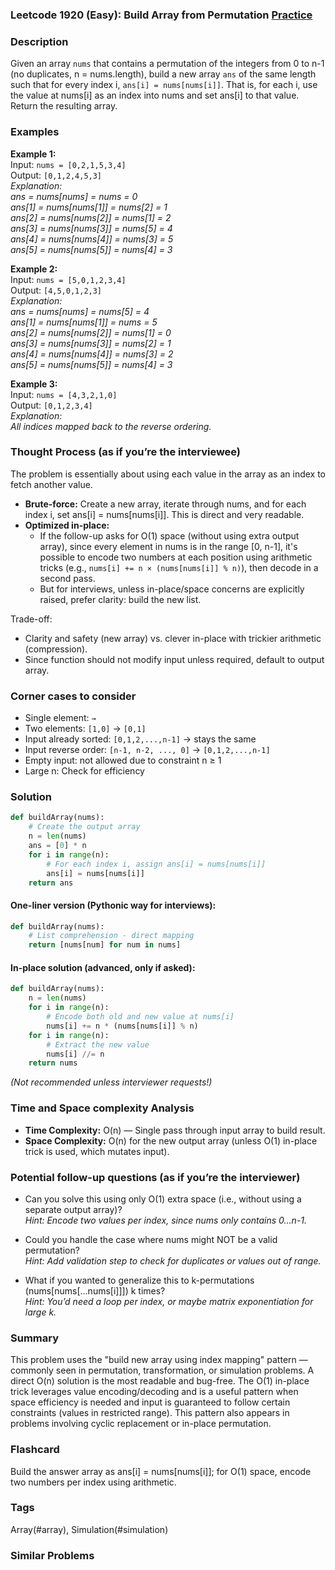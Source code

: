 ### Leetcode 1920 (Easy): Build Array from Permutation [Practice](https://leetcode.com/problems/build-array-from-permutation)

### Description  
Given an array `nums` that contains a permutation of the integers from 0 to n-1 (no duplicates, n = nums.length), build a new array `ans` of the same length such that for every index i, `ans[i] = nums[nums[i]]`. That is, for each i, use the value at nums[i] as an index into nums and set ans[i] to that value. Return the resulting array.

### Examples  

**Example 1:**  
Input: `nums = [0,2,1,5,3,4]`  
Output: `[0,1,2,4,5,3]`  
*Explanation:  
ans = nums[nums] = nums = 0  
ans[1] = nums[nums[1]] = nums[2] = 1  
ans[2] = nums[nums[2]] = nums[1] = 2  
ans[3] = nums[nums[3]] = nums[5] = 4  
ans[4] = nums[nums[4]] = nums[3] = 5  
ans[5] = nums[nums[5]] = nums[4] = 3*

**Example 2:**  
Input: `nums = [5,0,1,2,3,4]`  
Output: `[4,5,0,1,2,3]`  
*Explanation:  
ans = nums[nums] = nums[5] = 4  
ans[1] = nums[nums[1]] = nums = 5  
ans[2] = nums[nums[2]] = nums[1] = 0  
ans[3] = nums[nums[3]] = nums[2] = 1  
ans[4] = nums[nums[4]] = nums[3] = 2  
ans[5] = nums[nums[5]] = nums[4] = 3*

**Example 3:**  
Input: `nums = [4,3,2,1,0]`  
Output: `[0,1,2,3,4]`  
*Explanation:  
All indices mapped back to the reverse ordering.*

### Thought Process (as if you’re the interviewee)  
The problem is essentially about using each value in the array as an index to fetch another value.  
- **Brute-force:** Create a new array, iterate through nums, and for each index i, set ans[i] = nums[nums[i]]. This is direct and very readable.
- **Optimized in-place:**  
  - If the follow-up asks for O(1) space (without using extra output array), since every element in nums is in the range [0, n-1], it's possible to encode two numbers at each position using arithmetic tricks (e.g., `nums[i] += n × (nums[nums[i]] % n)`), then decode in a second pass.
  - But for interviews, unless in-place/space concerns are explicitly raised, prefer clarity: build the new list.

Trade-off:  
- Clarity and safety (new array) vs. clever in-place with trickier arithmetic (compression).  
- Since function should not modify input unless required, default to output array.

### Corner cases to consider  
- Single element: `` → ``
- Two elements: `[1,0]` → `[0,1]`
- Input already sorted: `[0,1,2,...,n-1]` → stays the same
- Input reverse order: `[n-1, n-2, ..., 0]` → `[0,1,2,...,n-1]`
- Empty input: not allowed due to constraint n ≥ 1
- Large n: Check for efficiency

### Solution

```python
def buildArray(nums):
    # Create the output array
    n = len(nums)
    ans = [0] * n
    for i in range(n):
        # For each index i, assign ans[i] = nums[nums[i]]
        ans[i] = nums[nums[i]]
    return ans
```

#### One-liner version (Pythonic way for interviews):
```python
def buildArray(nums):
    # List comprehension - direct mapping
    return [nums[num] for num in nums]
```

#### In-place solution (advanced, only if asked):
```python
def buildArray(nums):
    n = len(nums)
    for i in range(n):
        # Encode both old and new value at nums[i]
        nums[i] += n * (nums[nums[i]] % n)
    for i in range(n):
        # Extract the new value
        nums[i] //= n
    return nums
```
*(Not recommended unless interviewer requests!)*

### Time and Space complexity Analysis  

- **Time Complexity:** O(n) — Single pass through input array to build result.  
- **Space Complexity:** O(n) for the new output array (unless O(1) in-place trick is used, which mutates input).

### Potential follow-up questions (as if you’re the interviewer)  

- Can you solve this using only O(1) extra space (i.e., without using a separate output array)?  
  *Hint: Encode two values per index, since nums only contains 0…n-1.*

- Could you handle the case where nums might NOT be a valid permutation?  
  *Hint: Add validation step to check for duplicates or values out of range.*

- What if you wanted to generalize this to k-permutations (nums[nums[...nums[i]]]) k times?  
  *Hint: You’d need a loop per index, or maybe matrix exponentiation for large k.*

### Summary
This problem uses the "build new array using index mapping" pattern — commonly seen in permutation, transformation, or simulation problems. A direct O(n) solution is the most readable and bug-free. The O(1) in-place trick leverages value encoding/decoding and is a useful pattern when space efficiency is needed and input is guaranteed to follow certain constraints (values in restricted range). This pattern also appears in problems involving cyclic replacement or in-place permutation.


### Flashcard
Build the answer array as ans[i] = nums[nums[i]]; for O(1) space, encode two numbers per index using arithmetic.

### Tags
Array(#array), Simulation(#simulation)

### Similar Problems
